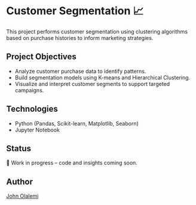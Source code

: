 # Customer Segmentation 📈

This project performs customer segmentation using clustering algorithms based on purchase histories to inform marketing strategies.

## Project Objectives
- Analyze customer purchase data to identify patterns.
- Build segmentation models using K-means and Hierarchical Clustering.
- Visualize and interpret customer segments to support targeted campaigns.

## Technologies
- Python (Pandas, Scikit-learn, Matplotlib, Seaborn)
- Jupyter Notebook

## Status
🚧 Work in progress – code and insights coming soon.

## Author
[John Olalemi](https://linkedin.com/in/john-olalemi-174638106)

